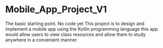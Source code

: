 # Mobile_App_Project_V1
The basic starting point. No code yet
This project is to design and implement a mobile app using the Kotlin programming language this app would allow users to view class resources and allow them to study anywhere in a convenient manner.
